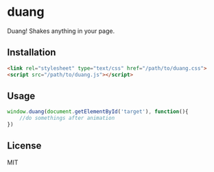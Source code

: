# duang
Duang! Shakes anything in your page.

## Installation
```html
<link rel="stylesheet" type="text/css" href="/path/to/duang.css">
<script src="/path/to/duang.js"></script>
```
## Usage
```javascript
window.duang(document.getElementById('target'), function(){
	//do somethings after animation
})
```

## License
MIT
